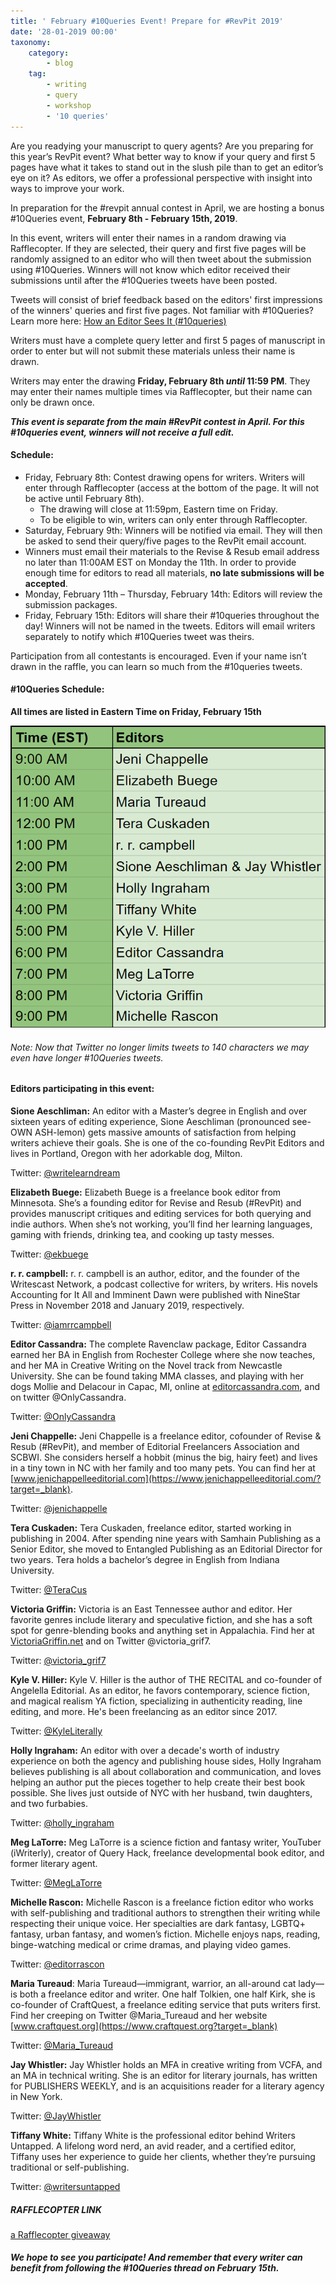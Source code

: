 ```yaml
---
title: ' February #10Queries Event! Prepare for #RevPit 2019'
date: '28-01-2019 00:00'
taxonomy:
    category:
        - blog
    tag:
        - writing
        - query
        - workshop
        - '10 queries'
---
```


Are you readying your manuscript to query agents? Are you preparing for this year’s RevPit event? What better way to know if your query and first 5 pages have what it takes to stand out in the slush pile than to get an editor’s eye on it? As editors, we offer a professional perspective with insight into ways to improve your work.

In preparation for the #revpit annual contest in April, we are hosting a bonus #10Queries event, **February 8th - February 15th, 2019**.

In this event, writers will enter their names in a random drawing via Rafflecopter. If they are selected, their query and first five pages will be randomly assigned to an editor who will then tweet about the submission using #10Queries. Winners will not know which editor received their submissions until after the #10Queries tweets have been posted.
 
Tweets will consist of brief feedback based on the editors' first impressions of the winners' queries and first five pages. Not familiar with #10Queries? Learn more here: [How an Editor Sees It (#10queries)](http://katiemccoach.com/how-an-editor-sees-it-10queries?target=_blank)
 
Writers must have a complete query letter and first 5 pages of manuscript in order to enter but will not submit these materials unless their name is drawn.
 
Writers may enter the drawing **Friday, February 8th _until_ 11:59 PM**. They may enter their names multiple times via Rafflecopter, but their name can only be drawn once. 
 
_**This event is separate from the main #RevPit contest in April. For this #10queries event, winners will not receive a full edit.**_

#### Schedule:

 * Friday, February 8th: Contest drawing opens for writers. Writers will enter through Rafflecopter (access at the bottom of the page. It will not be active until February 8th). 
     * The drawing will close at 11:59pm, Eastern time on Friday. 
     * To be eligible to win, writers can only enter through Rafflecopter.
 * Saturday, February 9th: Winners will be notified via email. They will then be asked to send their query/five pages to the RevPit email account. 
 * Winners must email their materials to the Revise & Resub email address no later than 11:00AM EST on Monday the 11th. In order to provide enough time for editors to read all materials, **no late submissions will be accepted**.
 * Monday, February 11th – Thursday, February 14th: Editors will review the submission packages.
 * Friday, February 15th: Editors will share their #10queries throughout the day! Winners will not be named in the tweets. Editors will email writers separately to notify which #10Queries tweet was theirs.
 
Participation from all contestants is encouraged. Even if your name isn’t drawn in the raffle, you can learn so much from the #10queries tweets.
 
#### #10Queries Schedule:
**All times are listed in Eastern Time on Friday, February 15th**

![](Feb2019Event_Schedule.png?cropResize=450,450)

###### Note: Now that Twitter no longer limits tweets to 140 characters we may even have longer #10Queries tweets.

#### Editors participating in this event:

**Sione Aeschliman:** An editor with a Master’s degree in English and over sixteen years of editing experience, Sione Aeschliman (pronounced see-OWN ASH-lemon) gets massive amounts of satisfaction from helping writers achieve their goals. She is one of the co-founding RevPit Editors and lives in Portland, Oregon with her adorkable dog, Milton. 

Twitter: [@writelearndream](https://twitter.com/writelearndream?target=_blank)

**Elizabeth Buege:** Elizabeth Buege is a freelance book editor from Minnesota. She’s a founding editor for Revise and Resub (#RevPit) and provides manuscript critiques and editing services for both querying and indie authors. When she’s not working, you’ll find her learning languages, gaming with friends, drinking tea, and cooking up tasty messes.

Twitter: [@ekbuege](https://twitter.com/ekbuege?target=_blank)

**r. r. campbell:** r. r. campbell is an author, editor, and the founder of the Writescast Network, a podcast collective for writers, by writers. His novels Accounting for It All and Imminent Dawn were published with NineStar Press in November 2018 and January 2019, respectively.

Twitter: [@iamrrcampbell](https://twitter.com/iamrrcampbell?target=_blank)

**Editor Cassandra:** The complete Ravenclaw package, Editor Cassandra earned her BA in English from Rochester College where she now teaches, and her MA in Creative Writing on the Novel track from Newcastle University. She can be found taking MMA classes, and playing with her dogs Mollie and Delacour in Capac, MI, online at [editorcassandra.com](http://editorcassandra.com/?target=_blank), and on twitter @OnlyCassandra. 

Twitter: [@OnlyCassandra](https://twitter.com/OnlyCassandra?target=_blank)

**Jeni Chappelle:** Jeni Chappelle is a freelance editor, cofounder of Revise & Resub (#RevPit), and member of Editorial Freelancers Association and SCBWI. She considers herself a hobbit (minus the big, hairy feet) and lives in a tiny town in NC with her family and too many pets. You can find her at [www.jenichappelleeditorial.com](https://www.jenichappelleeditorial.com/?target=_blank).

Twitter: [@jenichappelle](https://twitter.com/jenichappelle?target=_blank)

**Tera Cuskaden:** Tera Cuskaden, freelance editor, started working in publishing in 2004. After spending nine years with Samhain Publishing as a Senior Editor, she moved to Entangled Publishing as an Editorial Director for two years. Tera holds a bachelor’s degree in English from Indiana University.

Twitter: [@TeraCus](https://twitter.com/TeraCus?target=_blank)

**Victoria Griffin:** Victoria is an East Tennessee author and editor. Her favorite genres include literary and speculative fiction, and she has a soft spot for genre-blending books and anything set in Appalachia. Find her at [VictoriaGriffin.net](https://www.victoriagriffin.net?target=_blank) and on Twitter @victoria_grif7.

Twitter: [@victoria_grif7](https://twitter.com/victoria_grif7?target=_blank)

**Kyle V. Hiller:** Kyle V. Hiller is the author of THE RECITAL and co-founder of Angelella Editorial. As an editor, he favors contemporary, science fiction, and magical realism YA fiction, specializing in authenticity reading, line editing, and more. He's been freelancing as an editor since 2017.

Twitter: [@KyleLiterally](https://twitter.com/KyleLiterally?target=_blank)

**Holly Ingraham:** An editor with over a decade's worth of industry experience on both the agency and publishing house sides, Holly Ingraham believes publishing is all about collaboration and communication, and loves helping an author put the pieces together to help create their best book possible. She lives just outside of NYC with her husband, twin daughters, and two furbabies.

Twitter: [@holly_ingraham](https://twitter.com/holly_ingraham?target=_blank)

**Meg LaTorre:** Meg LaTorre is a science fiction and fantasy writer, YouTuber (iWriterly), creator of Query Hack, freelance developmental book editor, and former literary agent.

Twitter: [@MegLaTorre](https://twitter.com/MegLaTorre?target=_blank)

**Michelle Rascon:** Michelle Rascon is a freelance fiction editor who works with self-publishing and traditional authors to strengthen their writing while respecting their unique voice. Her specialties are dark fantasy, LGBTQ+ fantasy, urban fantasy, and women’s fiction. Michelle enjoys naps, reading, binge-watching medical or crime dramas, and playing video games.

Twitter: [@editorrascon](https://twitter.com/editorrascon?target=_blank)

**Maria Tureaud**: Maria Tureaud—immigrant, warrior, an all-around cat lady—is both a freelance editor and writer. One half Tolkien, one half Kirk, she is co-founder of CraftQuest, a freelance editing service that puts writers first. Find her creeping on Twitter @Maria_Tureaud and her website [www.craftquest.org](https://www.craftquest.org?target=_blank)

Twitter: [@Maria_Tureaud](https://twitter.com/Maria_Tureaud?target=_blank)

**Jay Whistler:** Jay Whistler holds an MFA in creative writing from VCFA, and an MA in technical writing. She is an editor for literary journals, has written for PUBLISHERS WEEKLY, and is an acquisitions reader for a literary agency in New York.

Twitter: [@JayWhistler](https://twitter.com/JayWhistler?target=_blank)

**Tiffany White:** Tiffany White is the professional editor behind Writers Untapped. A lifelong word nerd, an avid reader, and a certified editor, Tiffany uses her experience to guide her clients, whether they’re pursuing traditional or self-publishing.

Twitter: [@writersuntapped](https://twitter.com/writersuntapped?target=_blank)

##### RAFFLECOPTER LINK

 <a class="rcptr" href="http://www.rafflecopter.com/rafl/display/4bed576910/" rel="nofollow" data-raflid="4bed576910" data-theme="classic" data-template="" id="rcwidget_9rm2q94u">a Rafflecopter giveaway</a>
<script src="https://widget-prime.rafflecopter.com/launch.js"></script>

##### We hope to see you participate! And remember that every writer can benefit from following the #10Queries thread on February 15th. 

